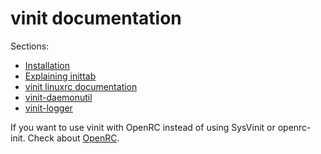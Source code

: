 # vinit documentation

Sections:
- [Installation](install.md)
- [Explaining inittab](inittab.md)
- [vinit linuxrc documentation](linuxrc/main.md)
- [vinit-daemonutil](vinit-daemonutil.md)
- [vinit-logger](vinit-logger.md)

If you want to use vinit with OpenRC instead of using SysVinit or openrc-init. Check about [OpenRC](openrc.md).